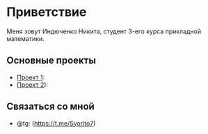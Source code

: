 # Приветствие

Меня зовут Индюченко Никита, студент 3-его курса прикладной математики.

## Основные проекты

- [Проект 1](https://github.com/vvzunin/CircuitGen_Generator):
- [Проект 2](https://github.com/Alex-Karma/ML_Project/tree/main)):

## Связаться со мной

- @tg: (https://t.me/Syorito7)
